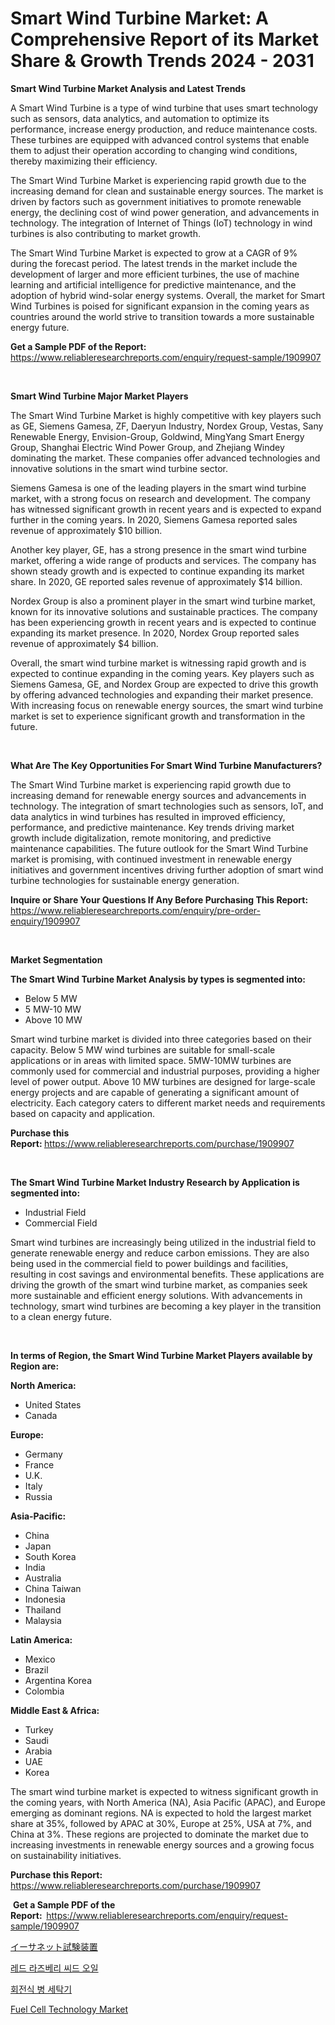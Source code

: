 <p><h1>Smart Wind Turbine Market: A Comprehensive Report of its Market Share & Growth Trends 2024 - 2031</h1></p><p><strong>Smart Wind Turbine Market Analysis and Latest Trends</strong></p>
<p><p>A Smart Wind Turbine is a type of wind turbine that uses smart technology such as sensors, data analytics, and automation to optimize its performance, increase energy production, and reduce maintenance costs. These turbines are equipped with advanced control systems that enable them to adjust their operation according to changing wind conditions, thereby maximizing their efficiency.</p><p>The Smart Wind Turbine Market is experiencing rapid growth due to the increasing demand for clean and sustainable energy sources. The market is driven by factors such as government initiatives to promote renewable energy, the declining cost of wind power generation, and advancements in technology. The integration of Internet of Things (IoT) technology in wind turbines is also contributing to market growth.</p><p>The Smart Wind Turbine Market is expected to grow at a CAGR of 9% during the forecast period. The latest trends in the market include the development of larger and more efficient turbines, the use of machine learning and artificial intelligence for predictive maintenance, and the adoption of hybrid wind-solar energy systems. Overall, the market for Smart Wind Turbines is poised for significant expansion in the coming years as countries around the world strive to transition towards a more sustainable energy future.</p></p>
<p><strong>Get a Sample PDF of the Report:&nbsp;</strong> <a href="https://www.reliableresearchreports.com/enquiry/request-sample/1909907">https://www.reliableresearchreports.com/enquiry/request-sample/1909907</a></p>
<p>&nbsp;</p>
<p><strong>Smart Wind Turbine Major Market Players</strong></p>
<p><p>The Smart Wind Turbine Market is highly competitive with key players such as GE, Siemens Gamesa, ZF, Daeryun Industry, Nordex Group, Vestas, Sany Renewable Energy, Envision-Group, Goldwind, MingYang Smart Energy Group, Shanghai Electric Wind Power Group, and Zhejiang Windey dominating the market. These companies offer advanced technologies and innovative solutions in the smart wind turbine sector.</p><p>Siemens Gamesa is one of the leading players in the smart wind turbine market, with a strong focus on research and development. The company has witnessed significant growth in recent years and is expected to expand further in the coming years. In 2020, Siemens Gamesa reported sales revenue of approximately $10 billion.</p><p>Another key player, GE, has a strong presence in the smart wind turbine market, offering a wide range of products and services. The company has shown steady growth and is expected to continue expanding its market share. In 2020, GE reported sales revenue of approximately $14 billion.</p><p>Nordex Group is also a prominent player in the smart wind turbine market, known for its innovative solutions and sustainable practices. The company has been experiencing growth in recent years and is expected to continue expanding its market presence. In 2020, Nordex Group reported sales revenue of approximately $4 billion.</p><p>Overall, the smart wind turbine market is witnessing rapid growth and is expected to continue expanding in the coming years. Key players such as Siemens Gamesa, GE, and Nordex Group are expected to drive this growth by offering advanced technologies and expanding their market presence. With increasing focus on renewable energy sources, the smart wind turbine market is set to experience significant growth and transformation in the future.</p></p>
<p>&nbsp;</p>
<p><strong>What Are The Key Opportunities For Smart Wind Turbine Manufacturers?</strong></p>
<p><p>The Smart Wind Turbine market is experiencing rapid growth due to increasing demand for renewable energy sources and advancements in technology. The integration of smart technologies such as sensors, IoT, and data analytics in wind turbines has resulted in improved efficiency, performance, and predictive maintenance. Key trends driving market growth include digitalization, remote monitoring, and predictive maintenance capabilities. The future outlook for the Smart Wind Turbine market is promising, with continued investment in renewable energy initiatives and government incentives driving further adoption of smart wind turbine technologies for sustainable energy generation.</p></p>
<p><strong>Inquire or Share Your Questions If Any Before Purchasing This Report:</strong> <a href="https://www.reliableresearchreports.com/enquiry/pre-order-enquiry/1909907">https://www.reliableresearchreports.com/enquiry/pre-order-enquiry/1909907</a></p>
<p>&nbsp;</p>
<p><strong>Market Segmentation</strong></p>
<p><strong>The Smart Wind Turbine Market Analysis by types is segmented into:</strong></p>
<p><ul><li>Below 5 MW</li><li>5 MW-10 MW</li><li>Above 10 MW</li></ul></p>
<p><p>Smart wind turbine market is divided into three categories based on their capacity. Below 5 MW wind turbines are suitable for small-scale applications or in areas with limited space. 5MW-10MW turbines are commonly used for commercial and industrial purposes, providing a higher level of power output. Above 10 MW turbines are designed for large-scale energy projects and are capable of generating a significant amount of electricity. Each category caters to different market needs and requirements based on capacity and application.</p></p>
<p><strong>Purchase this Report:&nbsp;</strong><a href="https://www.reliableresearchreports.com/purchase/1909907">https://www.reliableresearchreports.com/purchase/1909907</a></p>
<p>&nbsp;</p>
<p><strong>The Smart Wind Turbine Market Industry Research by Application is segmented into:</strong></p>
<p><ul><li>Industrial Field</li><li>Commercial Field</li></ul></p>
<p><p>Smart wind turbines are increasingly being utilized in the industrial field to generate renewable energy and reduce carbon emissions. They are also being used in the commercial field to power buildings and facilities, resulting in cost savings and environmental benefits. These applications are driving the growth of the smart wind turbine market, as companies seek more sustainable and efficient energy solutions. With advancements in technology, smart wind turbines are becoming a key player in the transition to a clean energy future.</p></p>
<p>&nbsp;</p>
<p><strong>In terms of Region, the Smart Wind Turbine Market Players available by Region are:</strong></p>
<p>
    <p> <strong> North America: </strong>
        <ul>
            <li>United States</li>
            <li>Canada</li>
        </ul>
        </p> 
    <p> <strong> Europe: </strong>
        <ul>
            <li>Germany</li>
            <li>France</li>
            <li>U.K.</li>
            <li>Italy</li>
            <li>Russia</li>
        </ul>
        </p> 
    <p> <strong> Asia-Pacific: </strong>
        <ul>
            <li>China</li>
            <li>Japan</li>
            <li>South Korea</li>
            <li>India</li>
            <li>Australia</li>
            <li>China Taiwan</li>
            <li>Indonesia</li>
            <li>Thailand</li>
            <li>Malaysia</li>
        </ul>
        </p> 
    <p> <strong> Latin America: </strong>
        <ul>
            <li>Mexico</li>
            <li>Brazil</li>
            <li>Argentina Korea</li>
            <li>Colombia</li>
        </ul>
        </p> 
    <p> <strong> Middle East & Africa: </strong>
        <ul>
            <li>Turkey</li>
            <li>Saudi</li>
            <li>Arabia</li>
            <li>UAE</li>
            <li>Korea</li>
        </ul>
    </p>
    </p>
<p><p>The smart wind turbine market is expected to witness significant growth in the coming years, with North America (NA), Asia Pacific (APAC), and Europe emerging as dominant regions. NA is expected to hold the largest market share at 35%, followed by APAC at 30%, Europe at 25%, USA at 7%, and China at 3%. These regions are projected to dominate the market due to increasing investments in renewable energy sources and a growing focus on sustainability initiatives.</p></p>
<p><strong>Purchase this Report: </strong><a href="https://www.reliableresearchreports.com/purchase/1909907">https://www.reliableresearchreports.com/purchase/1909907</a></p>
<p>&nbsp;<strong>Get a Sample PDF of the Report:&nbsp;&nbsp;</strong><a href="https://www.reliableresearchreports.com/enquiry/request-sample/1909907">https://www.reliableresearchreports.com/enquiry/request-sample/1909907</a></p>
<p><strong></strong></p>
<p><p><a href="https://github.com/ReyesKohler20231/Market-Research-Report-List-1/blob/main/674588616264.md">イーサネット試験装置</a></p><p><a href="https://github.com/sammyUltyylrich9067856/Market-Research-Report-List-1/blob/main/108035715124.md">레드 라즈베리 씨드 오일</a></p><p><a href="https://github.com/Elenrrera7685/Market-Research-Report-List-1/blob/main/540031915123.md">회전식 병 세탁기</a></p><p><a href="https://github.com/Whitneyboyettebo9kiw7yr13/Market-Research-Report-List-1/blob/main/fuel-cell-technology-market.md">Fuel Cell Technology Market</a></p></p>
